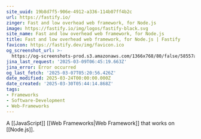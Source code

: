 ```yaml
---
site_uuid: 19b8d7f5-906e-4912-a336-114b07ff4b2c
url: https://fastify.io/
zinger: Fast and low overhead web framework, for Node.js
image: https://fastify.io/img/logos/fastify-black.svg
site_name: Fast and low overhead web framework, for Node.js
title: Fast and low overhead web framework, for Node.js | Fastify
favicon: https://fastify.dev/img/favicon.ico
og_screenshot_url: >-
  https://og-screenshots-prod.s3.amazonaws.com/1366x768/80/false/58557a9e640da5bdee38363f0575949746b277a95ea30fc48a4cccbf8eb1c469.jpeg
jina_last_request: '2025-03-09T06:45:19.663Z'
jina_error: Error occurred
og_last_fetch: '2025-03-07T05:20:56.426Z'
date_modified: 2025-03-24T00:00:00.000Z
date_created: '2025-03-30T05:44:14.868Z'
tags:
- Frameworks
- Software-Development
- Web-Frameworks
---
```










A [[JavaScript]] [[Web Frameworks|Web Framework]] that works on [[Node.js]].

